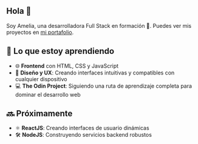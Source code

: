 ## Hola 👋
Soy Amelia, una desarrolladora Full Stack en formación 🌱. Puedes ver mis proyectos en [mi portafolio](https:).

## 🚀 Lo que estoy aprendiendo
- 🌐 **Frontend** con HTML, CSS y JavaScript
- 🎨 **Diseño y UX**: Creando interfaces intuitivas y compatibles con cualquier dispositivo
- 💻 **The Odin Project**: Siguiendo una ruta de aprendizaje completa para dominar el desarrollo web
## 🔜 Próximamente
- ⚛️ **ReactJS**: Creando interfaces de usuario dinámicas
- 🛠️ **NodeJS**: Construyendo servicios backend robustos

